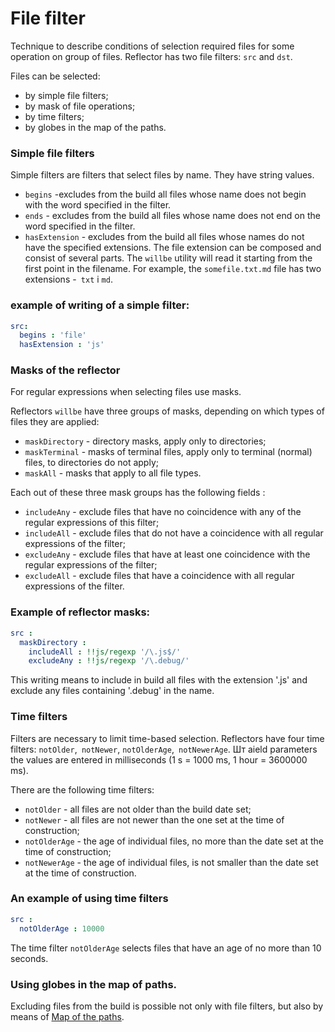 # File filter

Technique to describe conditions of selection required files for some operation on group of files. Reflector has two file filters: <code>src</code> and <code>dst</code>.

Files can be selected:
- by simple file filters;
- by mask of file operations;
- by time filters;
- by globes in the map of the paths.

### Simple file filters

Simple filters are filters that select files by name. They have string values.

- `begins` -excludes from the build all files whose name does not begin with the word specified in the filter.
- `ends` - excludes from the build all files whose name does not end on the word specified in the filter.
- `hasExtension` - excludes from the build all files whose names do not have the specified extensions. The file extension can be composed and consist of several parts. The `willbe` utility will read it starting from the first point in the filename. For example, the `somefile.txt.md` file has two extensions -` txt` i `md`.
### example of writing of a simple filter:

```yaml
src:
  begins : 'file'
  hasExtension : 'js'

```

### Masks of the reflector

For regular expressions when selecting files use masks.

Reflectors `willbe` have three groups of masks, depending on which types of files they are applied:
- `maskDirectory` - directory masks, apply only to directories;
- `maskTerminal` - masks of terminal files, apply only to terminal (normal) files, to directories do not apply;
- `maskAll` - masks that apply to all file types.

Each out of these three mask groups has the following fields :
- `includeAny` - exclude files that have no coincidence with any of the regular expressions of this filter;
- `includeAll` - exclude files that do not have a coincidence with all regular expressions of the filter;
- `excludeAny` - exclude files that have at least one coincidence with the regular expressions of the filter;
- `excludeAll` - exclude files that have a coincidence with all regular expressions of the filter.

### Example of reflector masks:

```yaml
src :
  maskDirectory :
    includeAll : !!js/regexp '/\.js$/'  
    excludeAny : !!js/regexp '/\.debug/'  

```
This writing means to include in build  all files with the extension '.js'  and exclude any files containing '.debug' in the name.

### Time filters

Filters are necessary to limit time-based selection. Reflectors have four time filters: `notOlder`,` notNewer`, `notOlderAge`,` notNewerAge`. Шт аield parameters the values are entered in milliseconds (1 s = 1000 ms, 1 hour = 3600000 ms).


There are the following time filters:
- `notOlder` - all files are not older than the build date set;
- `notNewer` - all files are not newer than the one set at the time of construction;
- `notOlderAge` - the age of individual files, no more than the date set at the time of construction;
- `notNewerAge` - the age of individual files, is not smaller than the date set at the time of construction.

### An example of using time filters
```yaml
src :
  notOlderAge : 10000

```

The time filter `notOlderAge` selects files that have an age of no more than 10 seconds.

### Using globes in the map of paths.


Excluding files from the build is possible not only with file filters, but also by means of [Map of the paths](<./ResourceReflector.md#>).
